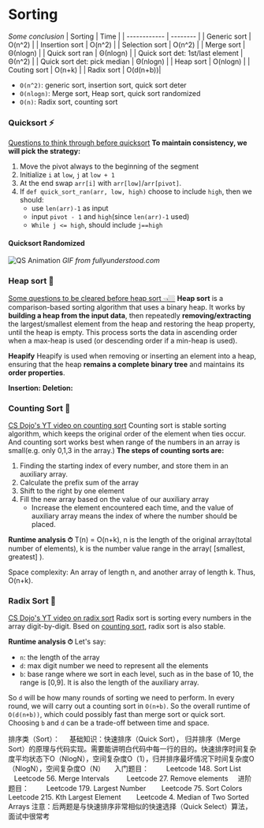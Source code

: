 # Sorting
*Some conclusion*
| Sorting        |   Time   |
| ------------   | -------- |
| Generic sort   |  O(n^2)  |
| Insertion sort |  O(n^2)  |
| Selection sort |  O(n^2)  |
| Merge sort     | Θ(nlogn) |
| Quick sort ran | Θ(nlogn) |
| Quick sort det: 1st/last element |  Θ(n^2)  |
| Quick sort det: pick median |  Θ(nlogn)  |
| Heap sort      | O(nlogn) |
| Couting sort   | O(n+k)   |
| Radix sort     | O(d(n+b))|


- `O(n^2)`: generic sort, insertion sort, quick sort deter
- `O(nlogn)`: Merge sort, Heap sort,  quick sort randomized
- `O(n)`: Radix sort, counting sort

### Quicksort ⚡️
[Questions to think through before quicksort](#pivot-i-and-j-positioning)
 **To maintain consistency, we will pick the strategy:**
  1. Move the pivot always to the beginning of the segment
  2. Initialize `i` at `low`, `j` at `low + 1`
  3. At the end swap `arr[i]` with `arr[low]`/`arr[pivot]`.
  4. If `def quick_sort_ran(arr, low, high)` choose to include `high`, then we should:
      -  use `len(arr)-1` as input
      -  input `pivot - 1` and `high`(since `len(arr)-1` used)
      -  `While j <= high`, should include `j==high`

#### Quicksort Randomized
![QS Animation](https://fullyunderstood.com/wp-content/uploads/2019/09/quicksort.gif)
*GIF from fullyunderstood.com*

### Heap sort 🌳
[Some questions to be cleared before heap sort 👈🏼](#pq-tree-and-heap-relationship)
**Heap sort** is a comparison-based sorting algorithm that uses a binary heap. It works by **building a heap from the input data**, then repeatedly **removing/extracting** the largest/smallest element from the heap and restoring the heap property, until the heap is empty. This process sorts the data in ascending order when a max-heap is used (or descending order if a min-heap is used).

**Heapify**
Heapify is used when removing or inserting an element into a heap, ensuring that the heap **remains a complete binary tree** and maintains its **order properties**.

**Insertion:**
**Deletion:**


### Counting Sort 🔢
[CS Dojo's YT video on counting sort](https://www.youtube.com/watch?v=OKd534EWcdk)
Counting sort is stable sorting algorithm, which keeps the original order of the element when ties occur. And counting sort works best when range of the numbers in an array is small(e.g. only 0,1,3 in the array.) 
**The steps of counting sorts are:**
1. Finding the starting index of every number, and store them in an auxiliary array.
2. Calculate the prefix sum of the array
3. Shift to the right by one element
4. Fill the new array based on the value of our auxiliary array
   - Increase the element encountered each time, and the value of auxiliary array 
   means the index of where the number should be placed.

**Runtime analysis ⏱**
T(n) = O(n+k), n is the length of the original array(total number of elements), k is the number value range in the array( [smallest, greatest] ).

Space complexity: An array of length n, and another array of length k. Thus, O(n+k).

### Radix Sort 💯
[CS Dojo's YT video on radix sort](https://www.youtube.com/watch?v=XiuSW_mEn7g)
Radix sort is sorting every numbers in the array digit-by-digit. Bsed on [counting sort](#counting-sort), radix sort is also stable.

**Runtime analysis ⏱**
Let's say:
- `n`: the length of the array 
- `d`: max digit number we need to represent all the elements
- `b`: base range where we sort in each level, such as in the base of 10, the range is [0,9]. It is also the length of the auxiliary array.

So `d` will be how many rounds of sorting we need to perform. In every round, we will carry out a counting sort in `O(n+b)`. So the overall runtime of `O(d(n+b))`, which could possibly fast than merge sort or quick sort. Choosing `b` and `d` can be a trade-off between time and space.

排序类（Sort）：
    基础知识：快速排序（Quick Sort）， 归并排序（Merge Sort）的原理与代码实现。需要能讲明白代码中每一行的目的。快速排序时间复杂度平均状态下O（NlogN），空间复杂度O（1），归并排序最坏情况下时间复杂度O（NlogN），空间复杂度O（N）
    入门题目：
        Leetcode 148. Sort List
        Leetcode 56. Merge Intervals
        Leetcode 27. Remove elements
    进阶题目：
        Leetcode 179. Largest Number
       Leetcode 75. Sort Colors
       Leetcode 215. Kth Largest Element
       Leetcode 4. Median of Two Sorted Arrays
注意：后两题是与快速排序非常相似的快速选择（Quick Select）算法，面试中很常考